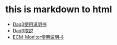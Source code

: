 # this is markdown to html

+ [Daq3使用说明书](/daq3-cn/)
+ [Daq3取説](/daq3-jp/)
+ [ECM-Monitor使用说明书](/ecm-monitor/)

